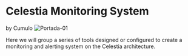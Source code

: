 # Celestia Monitoring System
  by Cumulo
![Portada-01](https://github.com/Cumulo-pro/Celestia-monitoring/assets/2853158/d2ae76f1-7d33-429b-be4e-59f1b5c763f4)


Here we will group a series of tools designed or configured to create a monitoring and alerting system on the Celestia architecture.



